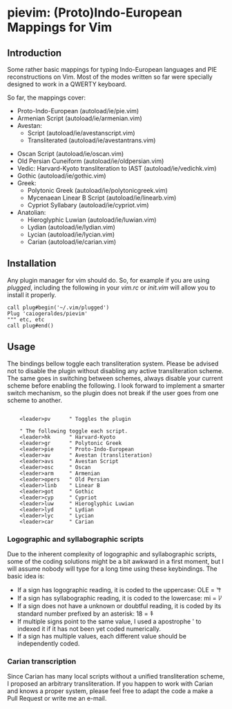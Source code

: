 # pievim: (Proto)Indo-European Mappings for Vim

## Introduction

Some rather basic mappings for typing Indo-European languages and PIE reconstructions on Vim.
Most of the modes written so far were specially designed to work in a QWERTY keyboard.

So far, the mappings cover:
 - Proto-Indo-European (autoload/ie/pie.vim)
 - Armenian Script (autoload/ie/armenian.vim)
 - Avestan: 
     - Script (autoload/ie/avestanscript.vim) 
     - Transliterated (autoload/ie/avestantrans.vim)
 <!-- - Old Church Slavonic Glagolitic (glagolitic) -->
 - Oscan Script (autoload/ie/oscan.vim)
 - Old Persian Cuneiform (autoload/ie/oldpersian.vim)
 - Vedic: Harvard-Kyoto transliteration to IAST (autoload/ie/vedichk.vim)
 - Gothic (autoload/ie/gothic.vim)
 - Greek:
    - Polytonic Greek (autoload/ie/polytonicgreek.vim)
    - Mycenaean Linear B Script (autoload/ie/linearb.vim)
    - Cypriot Syllabary (autoload/ie/cypriot.vim)
 - Anatolian:
    - Hieroglyphic Luwian (autoload/ie/luwian.vim)
    - Lydian (autoload/ie/lydian.vim)
    - Lycian (autoload/ie/lycian.vim)
    - Carian (autoload/ie/carian.vim)


## Installation

Any plugin manager for vim should do. So, for example if you are using *plugged*, including the following in your *vim.rc* or *init.vim* will allow you to install it properly.

```{vim}
call plug#begin('~/.vim/plugged')
Plug 'caiogeraldes/pievim'
""" etc, etc
call plug#end()
```

## Usage

The bindings bellow toggle each transliteration system. Please be advised not
to disable the plugin without disabling any active transliteration scheme.
The same goes in switching between schemes, always disable your current scheme
before enabling the following.
I look forward to implement a smarter switch mechanism, so the plugin does not
break if the user goes from one scheme to another.

```{vim}

    <leader>pv      " Toggles the plugin

    " The following toggle each script.
    <leader>hk      " Harvard-Kyoto
    <leader>gr      " Polytonic Greek
    <leader>pie     " Proto-Indo-European
    <leader>av      " Avestan (transliteration)
    <leader>avs     " Avestan Script
    <leader>osc     " Oscan
    <leader>arm     " Armenian
    <leader>opers   " Old Persian
    <leader>linb    " Linear B
    <leader>got     " Gothic
    <leader>cyp     " Cypriot
    <leader>luw     " Hieroglyphic Luwian
    <leader>lyd     " Lydian
    <leader>lyc     " Lycian
    <leader>car     " Carian
```

### Logographic and syllabographic scripts

Due to the inherent complexity of logographic and syllabographic scripts, some of the coding solutions might be a bit awkward in a first moment, but I will assume nobody will type for a long time using these keybindings.
The basic idea is:
 - If a sign has logographic reading, it is coded to the uppercase: OLE = 𐂕
 - If a sign has syllabographic reading, it is coded to the lowercase: mi = 𐀖
 - If a sign does not have a unknown or doubtful reading, it is coded by its standard number prefixed by an asterisk: 18 = 𐁐
 - If multiple signs point to the same value, I used a apostrophe ' to indexed it if it has not been yet coded numerically.
 - If a sign has multiple values, each different value should be independently coded.

### Carian transcription

Since Carian has many local scripts without a unified transliteration scheme, I proposed an arbitrary transliteration. If you happen to work with Carian and knows a proper system, please feel free to adapt the code a make a Pull Request or write me an e-mail.


